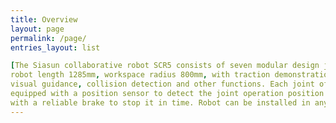 ```yaml
---
title: Overview
layout: page
permalink: /page/
entries_layout: list

[The Siasun collaborative robot SCR5 consists of seven modular design joints,
robot length 1285mm, workspace radius 800mm, with traction demonstration ,
visual guidance, collision detection and other functions. Each joint of the robot is
equipped with a position sensor to detect the joint operation position and equipped
with a reliable brake to stop it in time. Robot can be installed in any direction.]
---
```

